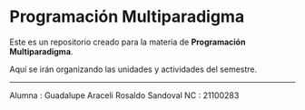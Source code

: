 # Programación Multiparadigma

Este es un repositorio creado para la materia de **Programación Multiparadigma**.  

Aquí se irán organizando las unidades y actividades del semestre.

---
Alumna : Guadalupe Araceli Rosaldo Sandoval
NC : 21100283
